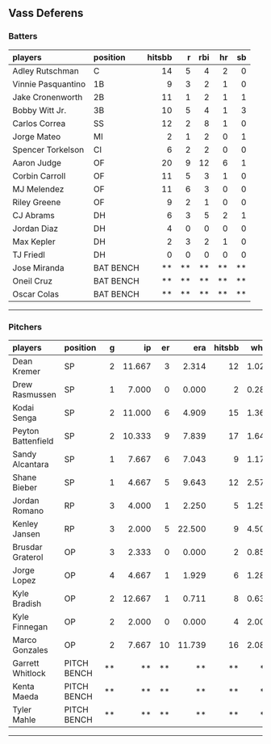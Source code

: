 ## Vass Deferens

### Batters

 
|players            |position  | hitsbb|  r| rbi| hr| sb| 
|:------------------|:---------|------:|--:|---:|--:|--:| 
|Adley Rutschman    |C         |     14|  5|   4|  2|  0| 
|Vinnie Pasquantino |1B        |      9|  3|   2|  1|  0| 
|Jake Cronenworth   |2B        |     11|  1|   2|  1|  1| 
|Bobby Witt Jr.     |3B        |     10|  5|   4|  1|  3| 
|Carlos Correa      |SS        |     12|  2|   8|  1|  0| 
|Jorge Mateo        |MI        |      2|  1|   2|  0|  1| 
|Spencer Torkelson  |CI        |      6|  2|   2|  0|  0| 
|Aaron Judge        |OF        |     20|  9|  12|  6|  1| 
|Corbin Carroll     |OF        |     11|  5|   3|  1|  0| 
|MJ Melendez        |OF        |     11|  6|   3|  0|  0| 
|Riley Greene       |OF        |      9|  2|   1|  0|  0| 
|CJ Abrams          |DH        |      6|  3|   5|  2|  1| 
|Jordan Diaz        |DH        |      4|  0|   0|  0|  0| 
|Max Kepler         |DH        |      2|  3|   2|  1|  0| 
|TJ Friedl          |DH        |      0|  0|   0|  0|  0| 
|Jose Miranda       |BAT BENCH |     **| **|  **| **| **| 
|Oneil Cruz         |BAT BENCH |     **| **|  **| **| **| 
|Oscar Colas        |BAT BENCH |     **| **|  **| **| **| 


* * *

### Pitchers

 
|players            |position    |  g|     ip| er|    era| hitsbb|  whip| so|  w| sv| 
|:------------------|:-----------|--:|------:|--:|------:|------:|-----:|--:|--:|--:| 
|Dean Kremer        |SP          |  2| 11.667|  3|  2.314|     12| 1.029|  8|  2|  0| 
|Drew Rasmussen     |SP          |  1|  7.000|  0|  0.000|      2| 0.286|  7|  1|  0| 
|Kodai Senga        |SP          |  2| 11.000|  6|  4.909|     15| 1.364| 19|  0|  0| 
|Peyton Battenfield |SP          |  2| 10.333|  9|  7.839|     17| 1.645|  6|  0|  0| 
|Sandy Alcantara    |SP          |  1|  7.667|  6|  7.043|      9| 1.174|  9|  0|  0| 
|Shane Bieber       |SP          |  1|  4.667|  5|  9.643|     12| 2.571|  4|  0|  0| 
|Jordan Romano      |RP          |  3|  4.000|  1|  2.250|      5| 1.250|  5|  1|  1| 
|Kenley Jansen      |RP          |  3|  2.000|  5| 22.500|      9| 4.500|  1|  0|  1| 
|Brusdar Graterol   |OP          |  3|  2.333|  0|  0.000|      2| 0.857|  1|  1|  0| 
|Jorge Lopez        |OP          |  4|  4.667|  1|  1.929|      6| 1.286|  6|  0|  1| 
|Kyle Bradish       |OP          |  2| 12.667|  1|  0.711|      8| 0.632| 11|  1|  0| 
|Kyle Finnegan      |OP          |  2|  2.000|  0|  0.000|      4| 2.000|  2|  0|  1| 
|Marco Gonzales     |OP          |  2|  7.667| 10| 11.739|     16| 2.087|  3|  1|  0| 
|Garrett Whitlock   |PITCH BENCH | **|     **| **|     **|     **|    **| **| **| **| 
|Kenta Maeda        |PITCH BENCH | **|     **| **|     **|     **|    **| **| **| **| 
|Tyler Mahle        |PITCH BENCH | **|     **| **|     **|     **|    **| **| **| **| 


* * *


